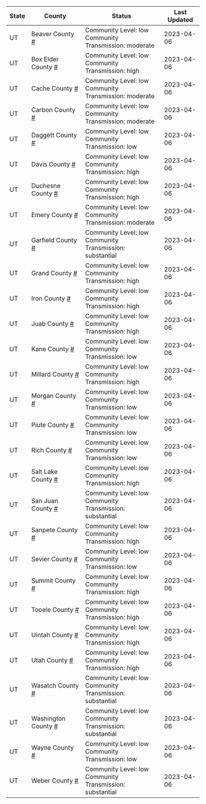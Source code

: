 State | County | Status | Last Updated
--- | --- | --- | --- 
UT | Beaver County <a href="#beaver_county">#</a> | <a name="beaver_county"></a>Community Level: low<br/>Community Transmission: moderate | 2023-04-06
UT | Box Elder County <a href="#box_elder_county">#</a> | <a name="box_elder_county"></a>Community Level: low<br/>Community Transmission: high | 2023-04-06
UT | Cache County <a href="#cache_county">#</a> | <a name="cache_county"></a>Community Level: low<br/>Community Transmission: moderate | 2023-04-06
UT | Carbon County <a href="#carbon_county">#</a> | <a name="carbon_county"></a>Community Level: low<br/>Community Transmission: moderate | 2023-04-06
UT | Daggett County <a href="#daggett_county">#</a> | <a name="daggett_county"></a>Community Level: low<br/>Community Transmission: low | 2023-04-06
UT | Davis County <a href="#davis_county">#</a> | <a name="davis_county"></a>Community Level: low<br/>Community Transmission: high | 2023-04-06
UT | Duchesne County <a href="#duchesne_county">#</a> | <a name="duchesne_county"></a>Community Level: low<br/>Community Transmission: high | 2023-04-06
UT | Emery County <a href="#emery_county">#</a> | <a name="emery_county"></a>Community Level: low<br/>Community Transmission: moderate | 2023-04-06
UT | Garfield County <a href="#garfield_county">#</a> | <a name="garfield_county"></a>Community Level: low<br/>Community Transmission: substantial | 2023-04-06
UT | Grand County <a href="#grand_county">#</a> | <a name="grand_county"></a>Community Level: low<br/>Community Transmission: high | 2023-04-06
UT | Iron County <a href="#iron_county">#</a> | <a name="iron_county"></a>Community Level: low<br/>Community Transmission: high | 2023-04-06
UT | Juab County <a href="#juab_county">#</a> | <a name="juab_county"></a>Community Level: low<br/>Community Transmission: high | 2023-04-06
UT | Kane County <a href="#kane_county">#</a> | <a name="kane_county"></a>Community Level: low<br/>Community Transmission: low | 2023-04-06
UT | Millard County <a href="#millard_county">#</a> | <a name="millard_county"></a>Community Level: low<br/>Community Transmission: high | 2023-04-06
UT | Morgan County <a href="#morgan_county">#</a> | <a name="morgan_county"></a>Community Level: low<br/>Community Transmission: low | 2023-04-06
UT | Piute County <a href="#piute_county">#</a> | <a name="piute_county"></a>Community Level: low<br/>Community Transmission: low | 2023-04-06
UT | Rich County <a href="#rich_county">#</a> | <a name="rich_county"></a>Community Level: low<br/>Community Transmission: low | 2023-04-06
UT | Salt Lake County <a href="#salt_lake_county">#</a> | <a name="salt_lake_county"></a>Community Level: low<br/>Community Transmission: high | 2023-04-06
UT | San Juan County <a href="#san_juan_county">#</a> | <a name="san_juan_county"></a>Community Level: low<br/>Community Transmission: substantial | 2023-04-06
UT | Sanpete County <a href="#sanpete_county">#</a> | <a name="sanpete_county"></a>Community Level: low<br/>Community Transmission: high | 2023-04-06
UT | Sevier County <a href="#sevier_county">#</a> | <a name="sevier_county"></a>Community Level: low<br/>Community Transmission: low | 2023-04-06
UT | Summit County <a href="#summit_county">#</a> | <a name="summit_county"></a>Community Level: low<br/>Community Transmission: high | 2023-04-06
UT | Tooele County <a href="#tooele_county">#</a> | <a name="tooele_county"></a>Community Level: low<br/>Community Transmission: high | 2023-04-06
UT | Uintah County <a href="#uintah_county">#</a> | <a name="uintah_county"></a>Community Level: low<br/>Community Transmission: high | 2023-04-06
UT | Utah County <a href="#utah_county">#</a> | <a name="utah_county"></a>Community Level: low<br/>Community Transmission: high | 2023-04-06
UT | Wasatch County <a href="#wasatch_county">#</a> | <a name="wasatch_county"></a>Community Level: low<br/>Community Transmission: substantial | 2023-04-06
UT | Washington County <a href="#washington_county">#</a> | <a name="washington_county"></a>Community Level: low<br/>Community Transmission: substantial | 2023-04-06
UT | Wayne County <a href="#wayne_county">#</a> | <a name="wayne_county"></a>Community Level: low<br/>Community Transmission: low | 2023-04-06
UT | Weber County <a href="#weber_county">#</a> | <a name="weber_county"></a>Community Level: low<br/>Community Transmission: substantial | 2023-04-06
